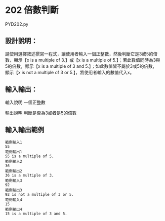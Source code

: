 # 202 倍數判斷
PYD202.py
## 設計說明：
請使用選擇敘述撰寫一程式，讓使用者輸入一個正整數，然後判斷它是3或5的倍數，顯示【x is a multiple of 3.】或【x is a multiple of 5.】；若此數值同時為3與5的倍數，顯示【x is a multiple of 3 and 5.】；如此數值皆不屬於3或5的倍數，顯示【x is not a multiple of 3 or 5.】，將使用者輸入的數值代入x。

## 輸入輸出：
輸入說明
一個正整數

輸出說明
判斷是否為3或者是5的倍數

## 輸入輸出範例
```
範例輸入1
55
範例輸出1
55 is a multiple of 5.
範例輸入2
36
範例輸出2
36 is a multiple of 3.
範例輸入3
92
範例輸出3
92 is not a multiple of 3 or 5.
範例輸入4
15
範例輸出4
15 is a multiple of 3 and 5.
```
